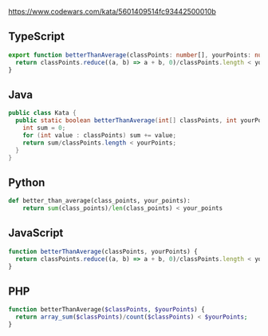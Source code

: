 https://www.codewars.com/kata/5601409514fc93442500010b

## TypeScript
```ts
export function betterThanAverage(classPoints: number[], yourPoints: number) : boolean {
  return classPoints.reduce((a, b) => a + b, 0)/classPoints.length < yourPoints
}
```

## Java
```java
public class Kata {
  public static boolean betterThanAverage(int[] classPoints, int yourPoints) {
    int sum = 0;
    for (int value : classPoints) sum += value;
    return sum/classPoints.length < yourPoints;
  }
}
```

## Python
```py
def better_than_average(class_points, your_points):
    return sum(class_points)/len(class_points) < your_points
```

## JavaScript
```js
function betterThanAverage(classPoints, yourPoints) {
  return classPoints.reduce((a, b) => a + b, 0)/classPoints.length < yourPoints
}
```

## PHP
```php
function betterThanAverage($classPoints, $yourPoints) {
  return array_sum($classPoints)/count($classPoints) < $yourPoints;
}
```